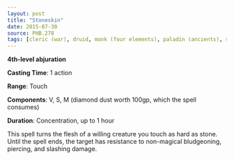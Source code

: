 ```yaml
---
layout: post
title: "Stoneskin"
date: 2015-07-30
source: PHB.278
tags: [cleric (war), druid, monk (four elements), paladin (ancients), sorcerer, ranger, wizard, level4, abjuration]
---
```


**4th-level abjuration**

**Casting Time**: 1 action

**Range**: Touch

**Components**: V, S, M (diamond dust worth 100gp, which the spell consumes)

**Duration**: Concentration, up to 1 hour

This spell turns the flesh of a willing creature you touch as hard as stone. Until the spell ends, the target has resistance to non-magical bludgeoning, piercing, and slashing damage.
